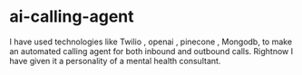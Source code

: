 # ai-calling-agent
I have used technologies like Twilio , openai , pinecone , Mongodb, to make an automated calling agent for both inbound and outbound calls. Rightnow I have given it a personality of a mental health consultant.
